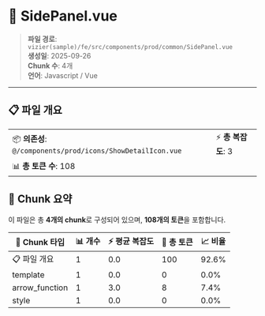# 📄 SidePanel.vue

> **파일 경로**: `vizier(sample)/fe/src/components/prod/common/SidePanel.vue`  
> **생성일**: 2025-09-26  
> **Chunk 수**: 4개  
> **언어**: Javascript / Vue
---





## 📋 파일 개요

| | |
|--|--|
| 📦 **의존성**: `@/components/prod/icons/ShowDetailIcon.vue` | ⚡ **총 복잡도**: 3 |
| 📊 **총 토큰 수**: 108 |  |






## 🧩 Chunk 요약

이 파일은 총 **4개의 chunk**로 구성되어 있으며, **108개의 토큰**을 포함합니다.

| 🧩 Chunk 타입 | 📊 개수 | ⚡ 평균 복잡도 | 📝 총 토큰 | 📈 비율 |
|---------------|--------|-------------|----------|--------|
| 📋 파일 개요 | 1 | 0.0 | 100 | 92.6% |
| template | 1 | 0.0 | 0 | 0.0% |
| arrow_function | 1 | 3.0 | 8 | 7.4% |
| style | 1 | 0.0 | 0 | 0.0% |

